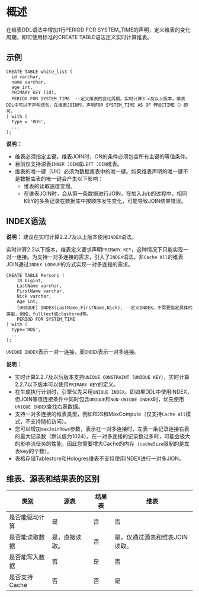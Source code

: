 # 概述

在维表DDL语法中增加1行PERIOD FOR SYSTEM\_TIME的声明，定义维表的变化周期，即可使用标准的CREATE TABLE语法定义实时计算维表。

## 示例

```
CREATE TABLE white_list (
  id varchar,
  name varchar,
  age int,
  PRIMARY KEY (id),
  PERIOD FOR SYSTEM_TIME  --定义维表的变化周期。实时计算3.x及以上版本，维表DDL中可以不声明该句，在维表JOIN时，声明FOR SYSTEM_TIME AS OF PROCTIME（）即可。
) with (
  type = 'RDS',
  ...
);
```

**说明：**

-   维表必须指定主键。维表JOIN时，ON的条件必须包含所有主键的等值条件。
-   目前仅支持源表`INNER JOIN`或`LEFT JOIN`维表。
-   维表的唯一键（UK）必须为数据库表中的唯一键。如果维表声明的唯一键不是数据库表的唯一键会产生以下影响：
    -   维表的读取速度变慢。
    -   在维表JOIN时，会从第一条数据进行JOIN，在加入Job的过程中，相同KEY的多条记录在数据库中按顺序发生变化，可能导致JOIN结果错误。

## INDEX语法

**说明：** 建议在实时计算2.2.7及以上版本使用`INDEX`语法。

实时计算2.2以下版本，维表定义要求声明`PRIMARY KEY`，这种情况下只能实现一对一连接。为支持一对多连接的需求，引入了`INDEX`语法。非`Cache All`的维表JOIN通过`INDEX LOOKUP`的方式实现一对多连接的需求。

```
CREATE TABLE Persons (
    ID bigint,
    LastName varchar,
    FirstName varchar,
    Nick varchar,
    Age int,
    [UNIQUE] INDEX(LastName,FirstName,Nick), --定义INDEX，不需要指定具体的类型，例如，fulltext或clustered等。
    PERIOD FOR SYSTEM_TIME
) with (
  type='RDS',
  ...
);
```

`UNIQUE INDEX`表示一对一连接，而`INDEX`表示一对多连接。

**说明：**

-   实时计算2.2.7及以后版本支持`UNIQUE CONSTRAINT`（`UNIQUE KEY`），实时计算2.2.7以下版本可以使用`PRIMARY KEY`的定义。
-   在生成执行计划时，引擎优先采用`UNIQUE INDEX`。即如果DDL中使用INDEX，但JOIN等值连接条件中同时包含`UNIQUE`和`NON-UNIQUE INDEX`时，优先使用`UNIQUE INDEX`查找右表数据。
-   支持一对多连接的维表类型，例如RDS和MaxCompute（仅支持`Cache All`模式，不支持随机访问）。
-   您可以增加`maxJoinRows`参数，表示在一对多连接时，左表一条记录连接右表的最大记录数（默认值为1024）。在一对多连接的记录数过多时，可能会极大的影响流任务的性能，因此您需要增大Cache的内存（`cacheSize`限制的是左表key的个数）。
-   表格存储Tablestore和Hologres维表不支持使用INDEX进行一对多JION。

## 维表、源表和结果表的区别

|类别|源表|结果表|维表|
|--|--|---|--|
|是否能驱动计算|是|否|否|
|是否能读取数据|是，直接读取。|否|是，仅通过源表和维表JOIN读取。|
|是否能写入数据|否|是|否|
|是否支持Cache|否|否|是|


